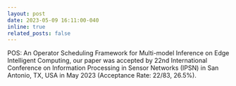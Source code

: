```yaml
---
layout: post
date: 2023-05-09 16:11:00-040
inline: true
related_posts: false
---
```


POS: An Operator Scheduling Framework for Multi-model Inference on Edge Intelligent Computing, our paper was accepted by 22nd International Conference on Information Processing in Sensor Networks (IPSN) in San Antonio, TX, USA in May 2023 (Acceptance Rate: 22/83, 26.5%).

